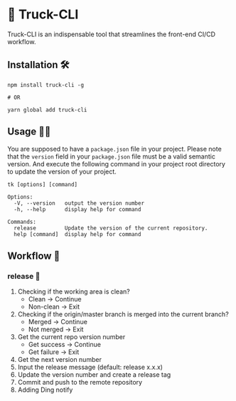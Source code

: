 # 🎡 Truck-CLI

Truck-CLI is an indispensable tool that streamlines the front-end CI/CD workflow.

## Installation 🛠

```
npm install truck-cli -g

# OR

yarn global add truck-cli
```

## Usage 👨‍💻

You are supposed to have a `package.json` file in your project. Please note that the `version` field in your `package.json` file must be a valid semantic version. And execute the following command in your project root directory to update the version of your project. 

```
tk [options] [command]

Options:
  -V, --version   output the version number
  -h, --help      display help for command

Commands:
  release         Update the version of the current repository.
  help [command]  display help for command
```

## Workflow 🧫

### release 🎉

1. Checking if the working area is clean?
   - Clean -> Continue
   - Non-clean -> Exit
2. Checking if the origin/master branch is merged into the current branch?
   - Merged -> Continue
   - Not merged -> Exit
3. Get the current repo version number
   - Get success -> Continue
   - Get failure -> Exit
4. Get the next version number
5. Input the release message (default: release x.x.x)
6. Update the version number and create a release tag
7. Commit and push to the remote repository
8. Adding Ding notify
